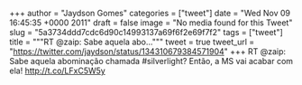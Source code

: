 
+++
author = "Jaydson Gomes"
categories = ["tweet"]
date = "Wed Nov 09 16:45:35 +0000 2011"
draft = false
image = "No media found for this Tweet"
slug = "5a3734ddd7cdc6d90c14993137a69f6f2e69f7f2"
tags = ["tweet"]
title = """RT @zaip: Sabe aquela abo..."""
tweet = true
tweet_url = "https://twitter.com/jaydson/status/134310679384571904"
+++
RT @zaip: Sabe aquela abominação chamada #silverlight? Então, a MS vai acabar com ela! http://t.co/LFxC5W5y
